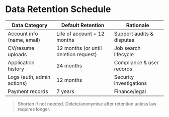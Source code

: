 # Data Retention Schedule

| Data Category                   | Default Retention | Rationale                          |
|--------------------------------|-------------------|------------------------------------|
| Account info (name, email)     | Life of account + 12 months | Support audits & disputes |
| CV/resume uploads              | 12 months (or until deletion request) | Job search lifecycle |
| Application history            | 24 months        | Compliance & user records          |
| Logs (auth, admin actions)     | 12 months        | Security investigations            |
| Payment records                | 7 years          | Finance/legal                       |

> Shorten if not needed. Delete/anonymise after retention unless law requires longer.

